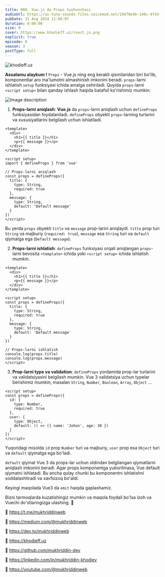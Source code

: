 ```yaml
---
title: 008. Vue.js da Props tushunchasi
audioUrl: https://us-tuna-sounds-files.voicemod.net/19df8e9b-140c-4f43-8c0e-09c162821765-1658350707858.mp3
pubDate: 31 Aug 2024 12:08:07
duration: 0:00:00
size: 0
cover: https://www.khodieff.uz/react.js.png
explicit: true
episode: 8
season: 3
postType: full
---
```

![khodieff.uz](https://media.dev.to/cdn-cgi/image/width=1000,height=420,fit=cover,gravity=auto,format=auto/https%3A%2F%2Fdev-to-uploads.s3.amazonaws.com%2Fuploads%2Farticles%2F8by4qq35333qz05x5cfz.jpg "khodieff.uz | vue.js")

**Assalamu alaykum !**  `Props` - Vue.js ning eng kerakli qismilaridan biri bo'lib, komponentlar aro ma'lumotni almashinish imkonini beradi. `props`-larni ishlatish `setup` funksiyasi ichida amalga oshiriladi. Quyida `props`-larni `<script setup>`  bilan qanday ishlash haqida batafsil ko'rishimiz mumkin:



![Image description](https://dev-to-uploads.s3.amazonaws.com/uploads/articles/dnrgz4ujxvv1zovryt4n.png)





1. **Props-larni aniqlash**:
   **Vue.js** da `props`-larni aniqlash uchun `defineProps` funksiyasidan foydalaniladi. `defineProps` obyekti `props`-larning turlarini va xususiyatlarini  belgilash uchun ishlatiladi.

```vue
<template>
  <div>
    <h1>{{ title }}</h1>
    <p>{{ message }}</p>
  </div>
</template>

<script setup>
import { defineProps } from 'vue'

// Props-larni aniqlash
const props = defineProps({
  title: {
    type: String,
    required: true
  },
  message: {
    type: String,
    default: 'Default message'
  }
})
</script>
```

Bu yerda `props` obyekti `title` va `message` prop-larini aniqlaydi. `title` prop turi `String` va majburiy (`required: true`), `message` esa `String` turi va `default` qiymatga ega (`Default message`).

2. **Props-larni ishlatish**:
   `defineProps` funksiyasi orqali aniqlangan `props`-larni bevosita `<template>` ichida yoki `<script setup>` ichida ishlatish mumkin.

```vue
<template>
  <div>
    <h1>{{ title }}</h1>
    <p>{{ message }}</p>
  </div>
</template>

<script setup>
const props = defineProps({
  title: {
    type: String,
    required: true
  },
  message: {
    type: String,
    default: 'Default message'
  }
})

// Props-larni ishlatish
console.log(props.title)
console.log(props.message)
</script>
```

3. **Prop-larni type va validation**:
   `defineProps` yordamida prop-lar turlarini va validatsiyasini belgilash mumkin. Vue 3 validatsiya uchun typelar berishimiz mumkin, masalan `String`, `Number`, `Boolean`, `Array`, `Object` ...

```vue
<script setup>
const props = defineProps({
  id: {
    type: Number,
    required: true
  },
  user: {
    type: Object,
    default: () => ({ name: 'Johon', age: 30 })
  }
})
</script>
```

Yuqoridagi misolda `id` prop `Number` turi va majburiy, `user` prop esa `Object` turi va `default` qiymatga ega bo'ladi.

`default` qiymat Vue 3 da props-lar uchun oldindan belgilangan qiymatlarni aniqlash imkonini beradi. Agar props komponentga yuborilmasa, Vue default qiymatni ishlatadi. Bu ancha qulay chunki bu komponentni ishlatishni soddalashtiradi va xavfsizoq bo'aldi.

Keyingi maqolada Vue3 da `emit` haiqda gaplashamiz.

Bizni tarmoqlarda kuzatishingiz mumkin va maqola foydali bo'lsa izoh va Vuechi do'stlaringizga ulashing. 🫡

🔗 https://t.me/mukhriddinweb

🔗 https://medium.com/@mukhriddinweb

🔗 https://dev.to/mukhriddinweb

🔗 https://khodieff.uz

🔗 https://github.com/mukhriddin-dev

🔗 https://linkedin.com/in/mukhriddin-khodiev

🔗 https://youtube.com/@mukhriddinweb

